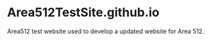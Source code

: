 Area512TestSite.github.io
=========================

Area512 test website used to develop a updated website for Area 512.
